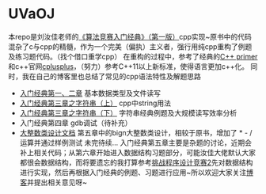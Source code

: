 # UVaOJ

本repo是刘汝佳老师的[《算法竞赛入门经典》（第一版）](https://baike.baidu.com/item/%E7%AE%97%E6%B3%95%E7%AB%9E%E8%B5%9B%E5%85%A5%E9%97%A8%E7%BB%8F%E5%85%B8)cpp实现~原书中的代码混杂了c与cpp的精髓，作为一个完美（偏执）主义者，强行用纯cpp重构了例题及练习题代码。（找个借口重学cpp）
在重构的过程中，参考了经典的[C++ primer](https://www.oreilly.com/library/view/c-primer-fifth/9780133053043/)和c++官网[cplusplus](https://www.cplusplus.com/)，（努力）参考C++11以上新标准，使得语言更加c++化。
同时，我在自己的博客里也总结了常见的cpp语法特性及解题思路
- [入门经典第一、二章](https://vealm.gitee.io/2020/07/27/UVAOJ1/) 基本数据类型及文件读写
- [入门经典第三章之字符串（上）](https://vealm.gitee.io/2020/07/30/UVaOJ2/) cpp中string用法
- [入门经典第三章之字符串（下）](https://vealm.gitee.io/2020/08/06/UVaOJ3/) 字符串经典例题及大规模读写效率分析
- 入门经典第四章 gdb调试（待补充）
- [大整数类设计文档](https://vealm.gitee.io/2020/08/14/bign/) 第五章中的bign大整数类设计，相较于原书，增加了 * - / 运算并通过样例测试
未完待续...
入门经典第五章主要是杂题的讨论，近期会补上相关代码；从第六章开始进入数据结构习题部分，可能汝佳大佬默认大家都很会数据结构，而将要遗忘的我打算参考[挑战程序设计竞赛2](https://www.ituring.com.cn/book/1739)先对数据结构进行实现，然后再根据入门经典的例题、习题进行应用~所以欢迎大家关注[博客](https://vealm.gitee.io/categories/%E7%AE%97%E6%B3%95%E7%AB%9E%E8%B5%9B/)并提出相关意见呀~